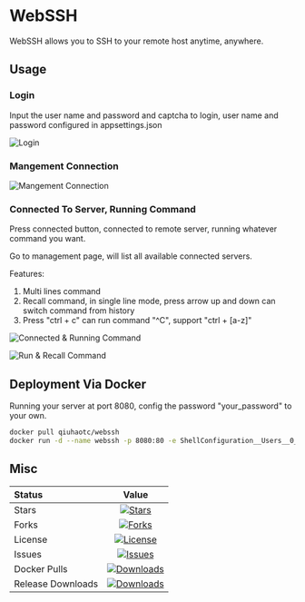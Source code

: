 # WebSSH

WebSSH allows you to SSH to your remote host anytime, anywhere.

## Usage

### Login

Input the user name and password and captcha to login, user name and password configured in appsettings.json

![Login](https://raw.githubusercontent.com/qiuhaotc/WebSSH/master/docs/LoginToServer.gif)

### Mangement Connection

![Mangement Connection](https://raw.githubusercontent.com/qiuhaotc/WebSSH/master/docs/ManagementConnection.gif)

### Connected To Server, Running Command

Press connected button, connected to remote server, running whatever command you want.

Go to management page, will list all available connected servers.

Features:

1. Multi lines command
2. Recall command, in single line mode, press arrow up and down can switch command from history
3. Press "ctrl + c" can run command "^C", support "ctrl + [a-z]"

![Connected & Running Command](https://raw.githubusercontent.com/qiuhaotc/WebSSH/master/docs/ConnectedAndRunningCommand.gif)

![Run & Recall Command](https://raw.githubusercontent.com/qiuhaotc/WebSSH/master/docs/RunCommandAndRecallCommand.gif)

## Deployment Via Docker

Running your server at port 8080, config the password "your_password" to your own.

```bash
docker pull qiuhaotc/webssh
docker run -d --name webssh -p 8080:80 -e ShellConfiguration__Users__0__Password="your_password" --restart=always qiuhaotc/webssh
```

## Misc

|Status|Value|
|:----|:---:|
|Stars|[![Stars](https://img.shields.io/github/stars/qiuhaotc/WebSSH)](https://github.com/qiuhaotc/WebSSH)
|Forks|[![Forks](https://img.shields.io/github/forks/qiuhaotc/WebSSH)](https://github.com/qiuhaotc/WebSSH)
|License|[![License](https://img.shields.io/github/license/qiuhaotc/WebSSH)](https://github.com/qiuhaotc/WebSSH)
|Issues|[![Issues](https://img.shields.io/github/issues/qiuhaotc/WebSSH)](https://github.com/qiuhaotc/WebSSH)
|Docker Pulls|[![Downloads](https://img.shields.io/docker/pulls/qiuhaotc/webssh.svg)](https://hub.docker.com/r/qiuhaotc/webssh)
|Release Downloads|[![Downloads](https://img.shields.io/github/downloads/qiuhaotc/WebSSH/total.svg)](https://github.com/qiuhaotc/WebSSH/releases)

